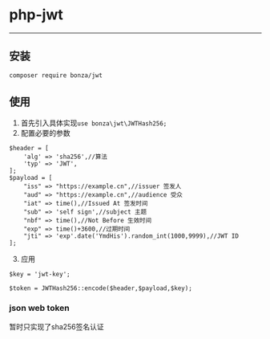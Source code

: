 # php-jwt

- - - 

## 安装

```
composer require bonza/jwt
```

## 使用
1. 首先引入具体实现`use bonza\jwt\JWTHash256;`
2. 配置必要的参数
```
$header = [
    'alg' => 'sha256',//算法
    'typ' => 'JWT',
];
$payload = [
    "iss" => "https://example.cn",//issuer 签发人
    "aud" => "https://example.cn",//audience 受众
    "iat" => time(),//Issued At 签发时间
    "sub" => 'self sign',//subject 主题
    "nbf" => time(),//Not Before 生效时间
    "exp" => time()+3600,//过期时间
    "jti" => 'exp'.date('YmdHis').random_int(1000,9999),//JWT ID
];
```
3. 应用
```
$key = 'jwt-key';

$token = JWTHash256::encode($header,$payload,$key);
```

### json web token

暂时只实现了sha256签名认证
